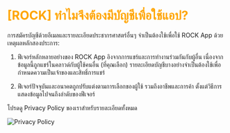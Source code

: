 # <span style="color: orange">[ROCK] ทำไมจึงต้องมีบัญชีเพื่อใช้แอป?</span>

การสมัครบัญชีด้วยอีเมลและรายละเอียดประชากรศาสตร์อื่นๆ จำเป็นต้องใช้เพื่อใช้ ROCK App ด้วยเหตุผลหลักสองประการ:

1. ฟีเจอร์หลักหลายอย่างของ ROCK App อิงจากการแชร์และการทำงานร่วมกันกับผู้อื่น เนื่องจากข้อมูลนี้ถูกแชร์ในคลาวด์กับผู้ใช้คนอื่น (ที่คุณเลือก) รายละเอียดบัญชีบางอย่างจำเป็นต้องใช้เพื่อกำหนดความเป็นเจ้าของและสิทธิ์การแชร์

2. ฟีเจอร์ปัจจุบันและอนาคตถูกปรับแต่งตามการเลือกของผู้ใช้ รวมถึงอาชีพและการค้า ตั้งแต่วิธีการแสดงข้อมูลไปจนถึงลำดับของฟีเจอร์

โปรดดู Privacy Policy ของเราสำหรับรายละเอียดทั้งหมด

![Privacy Policy](https://www.reekon.tools/privacy-policy)
